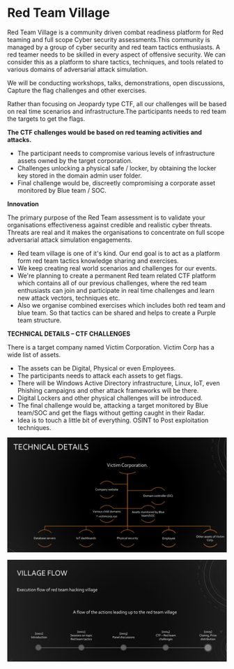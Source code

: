 # Red Team Village

Red Team Village is a community driven combat readiness platform for Red teaming and full scope Cyber security assessments.This community is managed by a group of cyber security and red team tactics enthusiasts. A red teamer needs to be skilled in every aspect of offensive security. We can consider this as a platform to share tactics, techniques, and tools related to various domains of adversarial attack simulation.

We will be conducting workshops, talks, demonstrations, open discussions, Capture the flag challenges and other exercises.

Rather than focusing on Jeopardy type CTF, all our challenges will be based on real time scenarios and infrastructure.The participants needs to red team the targets to get the flags.

**The CTF challenges would be based on red teaming activities and attacks.**

* The participant needs to compromise various levels of infrastructure assets owned by the target corporation. 
* Challenges unlocking a physical safe / locker, by obtaining the locker key stored in the domain admin user folder.
* Final challenge would be, discreetly compromising a corporate asset monitored by Blue team / SOC.

**Innovation**

The primary purpose of the Red Team assessment is to validate your organisations effectiveness against credible and realistic cyber threats. Threats are real and it makes the organisations to concentrate on full scope adversarial attack simulation engagements.

* Red team village is one of it's kind. Our end goal is to act as a platform form red team tactics knowledge sharing and exercises. 
* We keep creating real world scenarios and challenges for our events. 
* We're planning to create a permanent Red team related CTF platform which contains all of our previous challenges, where the red team enthusiasts can join and participate in real time challenges and learn new attack vectors, techniques etc.
* Also we organise combined exercises which includes both red team and blue team. So that tactics can be shared and helps to create a Purple team structure.

**TECHNICAL DETAILS – CTF CHALLENGES**

There is a target company named Victim Corporation. Victim Corp has a wide list of assets.

* The assets can be Digital, Physical or even Employees. 
* The participants needs to attack each assets to get flags. 
* There will be Windows Active Directory infrastructure, Linux, IoT, even Phishing campaigns and other attack frameworks will be there. 
* Digital Lockers and other physical challenges will be introduced. 
* The final challenge would be, attacking a target monitored by Blue team/SOC and get the flags without getting caught in their Radar. 
* Idea is to touch a little bit of everything. OSINT to Post exploitation techniques.

![](../.gitbook/assets/red_team_village.png)

![](../.gitbook/assets/red_team_village_2.png)

